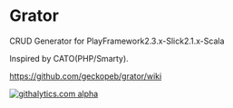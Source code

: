Grator
======

CRUD Generator for PlayFramework2.3.x-Slick2.1.x-Scala

Inspired by CATO(PHP/Smarty).

https://github.com/geckopeb/grator/wiki

[![githalytics.com alpha](https://cruel-carlota.pagodabox.com/d86948658245f1bc3701343fb9fd667c "githalytics.com")](http://githalytics.com/geckopeb/grator)
